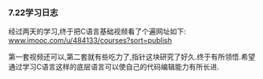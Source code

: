 ### 7.22学习日志

经过两天的学习,终于把C语言基础视频看了个遍网址如下:
www.imooc.com/u/484133/courses?sort=publish

第一套视频还可以,第二套就有些吃力了,指针这块研究了好久.终于有所领悟.希望通过学习C语言这样的底层语言可以使自己的代码编辑能力有所长进.